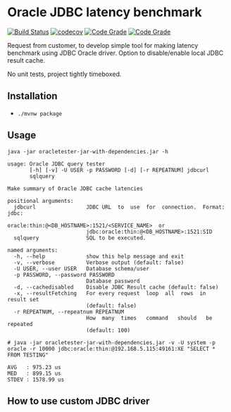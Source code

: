 # Oracle JDBC latency benchmark

[![Build Status](https://travis-ci.org/mejmo/oracletester.svg?branch=master)](https://travis-ci.org/mejmo/oracletester)
[![codecov](https://codecov.io/gh/mejmo/oracletester/branch/master/graph/badge.svg?token=PKBA91KNPR)](https://codecov.io/gh/mejmo/oracletester)
[![Code Grade](https://www.code-inspector.com/project/16701/score/svg)](https://www.code-inspector.com)
[![Code Grade](https://www.code-inspector.com/project/16701/status/svg)](https://www.code-inspector.com)

Request from customer, to develop simple tool for making latency benchmark using JDBC Oracle driver. Option to disable/enable local JDBC result cache.

No unit tests, project tightly timeboxed.

## Installation
- `./mvnw package`

## Usage

```
java -jar oracletester-jar-with-dependencies.jar -h
```
```
usage: Oracle JDBC query tester
       [-h] [-v] -U USER -p PASSWORD [-d] [-r REPEATNUM] jdbcurl
       sqlquery

Make summary of Oracle JDBC cache latencies

positional arguments:
  jdbcurl                JDBC URL  to  use  for  connection.  Format: jdbc:
                         oracle:thin:@<DB_HOSTNAME>:1521/<SERVICE_NAME>  or
                         jdbc:oracle:thin:@<DB_HOSTNAME>:1521:SID
  sqlquery               SQL to be executed.

named arguments:
  -h, --help             show this help message and exit
  -v, --verbose          Verbose output (default: false)
  -U USER, --user USER   Database schema/user
  -p PASSWORD, --password PASSWORD
                         Database password
  -d, --cachedisabled    Disable JDBC Result cache (default: false)
  -x, --resultFetching   For every request  loop  all  rows  in  result set
                         (default: false)
  -r REPEATNUM, --repeatnum REPEATNUM
                         How  many  times   command   should   be  repeated
                         (default: 100)

```

```
# java -jar oracletester-jar-with-dependencies.jar -v -U system -p oracle -r 10000 jdbc:oracle:thin:@192.168.5.115:49161:XE "SELECT * FROM TESTING" 

AVG   : 975.23 us
MED   : 899.15 us
STDEV : 1578.99 us
```

## How to use custom JDBC driver

